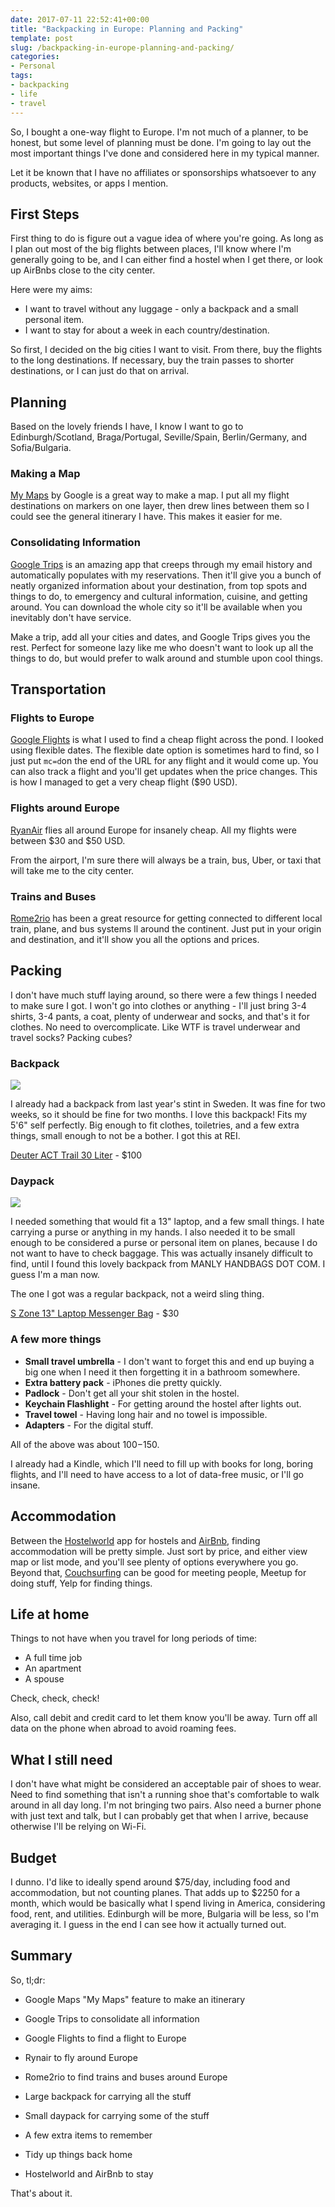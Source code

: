 ```yaml
---
date: 2017-07-11 22:52:41+00:00
title: "Backpacking in Europe: Planning and Packing"
template: post
slug: /backpacking-in-europe-planning-and-packing/
categories:
- Personal
tags:
- backpacking
- life
- travel
---
```



So, I bought a one-way flight to Europe. I'm not much of a planner, to be honest, but some level of planning must be done. I'm going to lay out the most important things I've done and considered here in my typical manner.

Let it be known that I have no affiliates or sponsorships whatsoever to any products, websites, or apps I mention.



## First Steps



First thing to do is figure out a vague idea of where you're going. As long as I plan out most of the big flights between places, I'll know where I'm generally going to be, and I can either find a hostel when I get there, or look up AirBnbs close to the city center.

Here were my aims:




  * I want to travel without any luggage - only a backpack and a small personal item.
  * I want to stay for about a week in each country/destination.


So first, I decided on the big cities I want to visit. From there, buy the flights to the long destinations. If necessary, buy the train passes to shorter destinations, or I can just do that on arrival.



## Planning



Based on the lovely friends I have, I know I want to go to Edinburgh/Scotland, Braga/Portugal, Seville/Spain, Berlin/Germany, and Sofia/Bulgaria.



### Making a Map



[My Maps](https://www.google.com/mymaps) by Google is a great way to make a map. I put all my flight destinations on markers on one layer, then drew lines between them so I could see the general itinerary I have. This makes it easier for me.



### Consolidating Information



[Google Trips](https://get.google.com/trips/) is an amazing app that creeps through my email history and automatically populates with my reservations. Then it'll give you a bunch of neatly organized information about your destination, from top spots and things to do, to emergency and cultural information, cuisine, and getting around. You can download the whole city so it'll be available when you inevitably don't have service.

Make a trip, add all your cities and dates, and Google Trips gives you the rest. Perfect for someone lazy like me who doesn't want to look up all the things to do, but would prefer to walk around and stumble upon cool things.



## Transportation





### Flights to Europe



[Google Flights](https://www.google.com/flights/) is what I used to find a cheap flight across the pond. I looked using flexible dates. The flexible date option is sometimes hard to find, so I just put `mc=d`on the end of the URL for any flight and it would come up. You can also track a flight and you'll get updates when the price changes. This is how I managed to get a very cheap flight ($90 USD).



### Flights around Europe



[RyanAir](http://www.ryanair.com/) flies all around Europe for insanely cheap. All my flights were between $30 and $50 USD.

From the airport, I'm sure there will always be a train, bus, Uber, or taxi that will take me to the city center.



### Trains and Buses



[Rome2rio](https://www.rome2rio.com/) has been a great resource for getting connected to different local train, plane, and bus systems ll around the continent. Just put in your origin and destination, and it'll show you all the options and prices.



## Packing



I don't have much stuff laying around, so there were a few things I needed to make sure I got. I won't go into clothes or anything - I'll just bring 3-4 shirts, 3-4 pants, a coat, plenty of underwear and socks, and that's it for clothes. No need to overcomplicate. Like WTF is travel underwear and travel socks? Packing cubes?



### Backpack



![](https://www.taniarascia.com/wp-content/uploads/deuter.jpg)


I already had a backpack from last year's stint in Sweden. It was fine for two weeks, so it should be fine for two months. I love this backpack! Fits my 5'6" self perfectly. Big enough to fit clothes, toiletries, and a few extra things, small enough to not be a bother. I got this at REI.

[Deuter ACT Trail 30 Liter](http://www.deuter.com/DE/en/hiking/act-trail-30-3440315-blue-red.html) - $100



### Daypack



![](https://www.taniarascia.com/wp-content/uploads/daypack.jpg)


I needed something that would fit a 13" laptop, and a few small things. I hate carrying a purse or anything in my hands. I also needed it to be small enough to be considered a purse or personal item on planes, because I do not want to have to check baggage. This was actually insanely difficult to find, until I found this lovely backpack from MANLY HANDBAGS DOT COM. I guess I'm a man now. 

The one I got was a regular backpack, not a weird sling thing.

[S Zone 13" Laptop Messenger Bag](http://manlyhandbags.com/s-zone-sling-canvas-cross-body-13-inch-laptop-messenger-bag-shoulder-backpack/) - $30



### A few more things






  * **Small travel umbrella** - I don't want to forget this and end up buying a big one when I need it then forgetting it in a bathroom somewhere.
  * **Extra battery pack** - iPhones die pretty quickly.
  * **Padlock** - Don't get all your shit stolen in the hostel.
  * **Keychain Flashlight** - For getting around the hostel after lights out.
  * **Travel towel** - Having long hair and no towel is impossible.
  * **Adapters** - For the digital stuff.


All of the above was about $100-$150.

I already had a Kindle, which I'll need to fill up with books for long, boring flights, and I'll need to have access to a lot of data-free music, or I'll go insane.



## Accommodation



Between the [Hostelworld](http://www.hostelworld.com/) app for hostels and [AirBnb](https://www.airbnb.com/), finding accommodation will be pretty simple. Just sort by price, and either view map or list mode, and you'll see plenty of options everywhere you go. Beyond that, [Couchsurfing](http://www.couchsurfing.com/) can be good for meeting people, Meetup for doing stuff, Yelp for finding things.



## Life at home



Things to not have when you travel for long periods of time:




  * A full time job
  * An apartment
  * A spouse


Check, check, check!

Also, call debit and credit card to let them know you'll be away. Turn off all data on the phone when abroad to avoid roaming fees. 



## What I still need



I don't have what might be considered an acceptable pair of shoes to wear. Need to find something that isn't a running shoe that's comfortable to walk around in all day long. I'm not bringing two pairs. Also need a burner phone with just text and talk, but I can probably get that when I arrive, because otherwise I'll be relying on Wi-Fi.



## Budget



I dunno. I'd like to ideally spend around $75/day, including food and accommodation, but not counting planes. That adds up to $2250 for a month, which would be basically what I spend living in America, considering food, rent, and utilities. Edinburgh will be more, Bulgaria will be less, so I'm averaging it. I guess in the end I can see how it actually turned out.  



## Summary



So, tl;dr:




  * Google Maps "My Maps" feature to make an itinerary

  * Google Trips to consolidate all information

  * Google Flights to find a flight to Europe

  * Rynair to fly around Europe

  * Rome2rio to find trains and buses around Europe

  * Large backpack for carrying all the stuff

  * Small daypack for carrying some of the stuff

  * A few extra items to remember

  * Tidy up things back home

  * Hostelworld and AirBnb to stay


That's about it.
		
